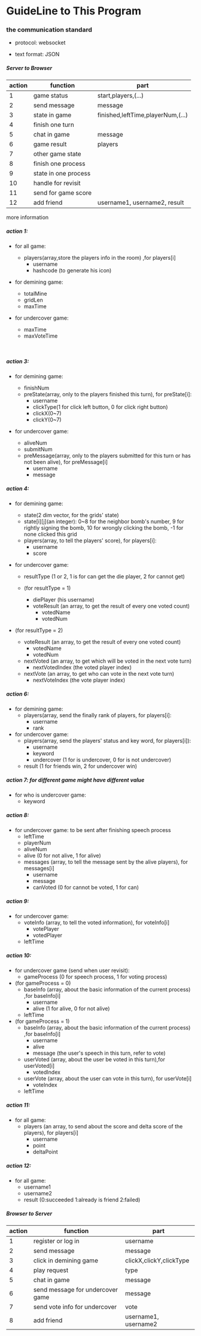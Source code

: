 # GuideLine to This Program

### the communication standard

- protocol: websocket


- text format: JSON

##### Server to Browser

| action | function             | part                              |
| ------ | -------------------- | --------------------------------- |
| 1      | game status          | start,players,(...)               |
| 2      | send message         | message                           |
| 3      | state in game        | finished,leftTime,playerNum,(...) |
| 4      | finish one turn      |                                   |
| 5      | chat in game         | message                           |
| 6      | game result          | players                           |
| 7      | other game state     |                                   |
| 8      | finish one process   |                                   |
| 9      | state in one process |                                   |
| 10     | handle for revisit   |                                   |
| 11     | send for game score  |                                   |
| 12     | add friend           | username1, username2, result      |

more information

##### action 1: 

- for all game:

  - players(array,store the players info in the room) ,for players[i]
    - username
    - hashcode (to generate his icon)

- for demining game:

  - totalMine
  - gridLen
  - maxTime

- for undercover game:

  - maxTime
  - maxVoteTime

  ​



##### action 3:

- for demining game:
  - finishNum
  - preState(array, only to the players finished this turn), for preState[i]:
    - username
    - clickType(1 for click left button, 0 for click right button)
    - clickX(0~7)
    - clickY(0~7)


- for undercover game:
  - aliveNum
  - submitNum
  - preMessage(array, only to the players submitted for this turn or has not been alive), for preMessage[i]
    - username
    - message



##### action 4: 

- for demining game:

  - state(2 dim vector, for the grids' state)
  - state[i]\[j](an integer): 0~8 for the neighbor bomb's number, 9 for rightly signing the bomb, 10 for wrongly clicking the bomb, -1 for none clicked this grid
  - players(array, to tell the players' score), for players[i]:
    - username
    - score

- for undercover game:

  - resultType (1 or 2, 1 is for can get the die player, 2 for cannot get)


  - (for resultType = 1)
    - diePlayer (his username)
    - voteResult (an array, to get the result of every one voted count)
      - votedName
      - votedNum
- (for resultType = 2)
  - voteResult (an array, to get the result of every one voted count)
    - votedName
    - votedNum
  - nextVoted (an array, to get which will be voted in the next vote turn)
    - nextVotedIndex (the voted player index)
  - nextVote (an array, to get who can vote in the next vote turn)
    - nextVoteIndex (the vote player index)



##### action 6:

- for demining game:
  - players(array, send the finally rank of players, for players[i]:
    - username
    - rank
- for undercover game:
  - players(array, send the players' status and key word, for players[i]):
    - username
    - keyword
    - undercover (1 for is undercover, 0 for is not undercover)
  - result (1 for friends win, 2 for undercover win)



##### action 7: for different game might have different value

- for who is undercover game:
  - keyword




##### action 8: 

- for undercover game: to be sent after finishing speech process
  - leftTime
  - playerNum
  - aliveNum
  - alive (0 for not alive, 1 for alive)
  - messages (array, to tell the message sent by the alive players), for messages[i]
    - username
    - message
    - canVoted (0 for cannot be voted, 1 for can)




##### action 9:

- for undercover game:
  - voteInfo (array, to tell the voted information), for voteInfo[i]
    - votePlayer
    - votedPlayer
  - leftTime



##### action 10: 

- for undercover game (send when user revisit):
  - gameProcess (0 for speech process, 1 for voting process)
- (for gameProcess = 0)
  - baseInfo (array, about the basic information of the current process) ,for baseInfo[i]
    - username
    - alive (1 for alive, 0 for not alive)
  - leftTime
- (for gameProcess = 1)
  - baseInfo (array, about the basic information of the current process) ,for baseInfo[i]
    - username
    - alive
    - message (the user's speech in this turn, refer to vote)
  - userVoted (array, about the user be voted in this turn),for userVoted[i]
    - votedIndex
  - userVote (array, about the user can vote in this turn), for userVote[i]
    - voteIndex
  - leftTime




##### action 11:

- for all game:
  - players (an array, to send about the score and delta score of the players), for players[i]
    - username
    - point
    - deltaPoint

##### action 12:

- for all game:
  - username1
  - username2
  - result (0:succeeded 1:already is friend 2:failed)



##### Browser to Server

| action | function                         | part                    |
| ------ | -------------------------------- | ----------------------- |
| 1      | register or log in               | username                |
| 2      | send message                     | message                 |
| 3      | click in demining game           | clickX,clickY,clickType |
| 4      | play request                     | type                    |
| 5      | chat in game                     | message                 |
| 6      | send message for undercover game | message                 |
| 7      | send vote info for undercover    | vote                    |
| 8      | add friend                       | username1, username2    |

